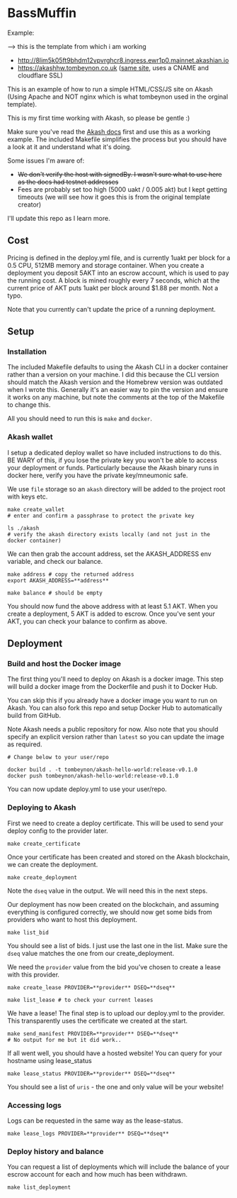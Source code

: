 # BassMuffin

Example: 

--> this is the template from which i am working

- http://8lim5k05ft9bhdm12vpvrghcr8.ingress.ewr1p0.mainnet.akashian.io
- https://akashhw.tombeynon.co.uk ([same site](https://github.com/tombeynon/akash-hello-world/blob/master/deploy.yml#L11), uses a CNAME and cloudflare SSL)

This is an example of how to run a simple HTML/CSS/JS site on Akash (Using Apache and NOT nginx which is what tombeynon used in the orginal template).

This is my first time working with Akash, so please be gentle :) 

Make sure you've read the [Akash docs](https://docs.akash.network/) first and use this as a working example. The included Makefile simplifies the process but you should have a look at it and understand what it's doing. 

Some issues I'm aware of:

- ~~We don't verify the host with signedBy. I wasn't sure what to use here as the docs had testnet addresses~~
- Fees are probably set too high (5000 uakt / 0.005 akt) but I kept getting timeouts (we will see how it goes this is from the original template creator)

I'll update this repo as I learn more.

## Cost

Pricing is defined in the deploy.yml file, and is currently 1uakt per block for a 0.5 CPU, 512MB memory and storage container. When you create a deployment you deposit 5AKT into an escrow account, which is used to pay the running cost. A block is mined roughly every 7 seconds, which at the current price of AKT puts 1uakt per block around $1.88 per month. Not a typo.

Note that you currently can't update the price of a running deployment.

## Setup

### Installation

The included Makefile defaults to using the Akash CLI in a docker container rather than a version on your machine. I did this because the CLI version should match the Akash version and the Homebrew version was outdated when I wrote this. Generally it's an easier way to pin the version and ensure it works on any machine, but note the comments at the top of the Makefile to change this.

All you should need to run this is `make` and `docker`. 

### Akash wallet

I setup a dedicated deploy wallet so have included instructions to do this. BE WARY of this, if you lose the private key you won't be able to access your deployment or funds. Particularly because the Akash binary runs in docker here, verify you have the private key/mneumonic safe.

We use `file` storage so an `akash` directory will be added to the project root with keys etc.

```
make create_wallet
# enter and confirm a passphrase to protect the private key

ls ./akash 
# verify the akash directory exists locally (and not just in the docker container)
```

We can then grab the account address, set the AKASH_ADDRESS env variable, and check our balance.

```
make address # copy the returned address
export AKASH_ADDRESS=**address**

make balance # should be empty
```

You should now fund the above address with at least 5.1 AKT. When you create a deployment, 5 AKT is added to escrow. Once you've sent your AKT, you can check your balance to confirm as above.

## Deployment

### Build and host the Docker image

The first thing you'll need to deploy on Akash is a docker image. This step will build a docker image from the Dockerfile and push it to Docker Hub. 

You can skip this if you already have a docker image you want to run on Akash. You can also fork this repo and setup Docker Hub to automatically build from GitHub.

Note Akash needs a public repository for now. Also note that you should specify an explicit version rather than `latest` so you can update the image as required. 

```
# Change below to your user/repo

docker build . -t tombeynon/akash-hello-world:release-v0.1.0
docker push tombeynon/akash-hello-world:release-v0.1.0
```

You can now update deploy.yml to use your user/repo.

### Deploying to Akash

First we need to create a deploy certificate. This will be used to send your deploy config to the provider later.

```
make create_certificate
```

Once your certificate has been created and stored on the Akash blockchain, we can create the deployment.

```
make create_deployment
```

Note the `dseq` value in the output. We will need this in the next steps.

Our deployment has now been created on the blockchain, and assuming everything is configured correctly, we should now get some bids from providers who want to host this deployment.

```
make list_bid
```

You should see a list of bids. I just use the last one in the list. Make sure the `dseq` value matches the one from our create_deployment.

We need the `provider` value from the bid you've chosen to create a lease with this provider.

```
make create_lease PROVIDER=**provider** DSEQ=**dseq**

make list_lease # to check your current leases
```

We have a lease! The final step is to upload our deploy.yml to the provider. This transparently uses the certificate we created at the start.

```
make send_manifest PROVIDER=**provider** DSEQ=**dseq**
# No output for me but it did work..
```

If all went well, you should have a hosted website! You can query for your hostname using lease_status

```
make lease_status PROVIDER=**provider** DSEQ=**dseq**
```

You should see a list of `uris` - the one and only value will be your website!

### Accessing logs

Logs can be requested in the same way as the lease-status. 

```
make lease_logs PROVIDER=**provider** DSEQ=**dseq**
```

### Deploy history and balance

You can request a list of deployments which will include the balance of your escrow account for each and how much has been withdrawn. 

```
make list_deployment
```
